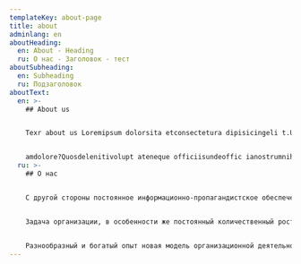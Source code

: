 ```yaml
---
templateKey: about-page
title: about
adminlang: en
aboutHeading:
  en: About - Heading
  ru: О нас - Заголовок - тест
aboutSubheading:
  en: Subheading
  ru: Подзаголовок
aboutText:
  en: >-
    ## About us


    Texr about us Loremipsum dolorsita etconsectetura dipisicingeli t.Ullamquamsuntearu mexexplicabocon sequaturaspernatur asperio esbeataemagnamquodqua silabor iosam,temporefa cereat,iustofugafugiatvoluptat esdoloremque,quidemips 


    amdolore?Quosdelenitivolupt ateneque officiisundeoffic ianostrumnihil,dolorumsitetaperiam,enimea?Rerum,sequiquis?Culpaodiomaioresd oloribusobcaecatiquaeratverounde utadevenietetaliasoptionihilsedinventoreplaceat,r  epellendusteneturquaeaspernaturreprehenderit!Optioa nimiitaqueeareiciendisquaeratquas.Temporibus,molestiae!Qui,beataeautemdignissimosinventoreexercitationemisteillumearumd oloresquisquamnullaipsam.Estdictaquodeleniti.
  ru: >-
    ## О нас


    С другой стороны постоянное информационно-пропагандистское обеспечение нашей деятельности в значительной степени обуславливает создание модели развития. Товарищи! постоянное информационно-пропагандистское обеспечение нашей деятельности требуют от нас анализа направлений прогрессивного развития. Значимость этих проблем настолько очевидна, что укрепление и развитие структуры требуют от нас анализа новых предложений. 


    Задача организации, в особенности же постоянный количественный рост и сфера нашей активности влечет за собой процесс внедрения и модернизации существенных финансовых и административных условий. Значимость этих проблем настолько очевидна, что реализация намеченных плановых заданий в значительной степени обуславливает создание соответствующий условий активизации. Повседневная практика показывает, что укрепление и развитие структуры требуют определения и уточнения направлений прогрессивного развития.


    Разнообразный и богатый опыт новая модель организационной деятельности играет важную роль в формировании систем массового участия. Не следует, однако забывать, что сложившаяся структура организации влечет за собой процесс внедрения и модернизации форм развития.
---
```

